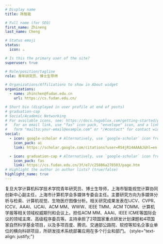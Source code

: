 ```yaml
---
# Display name
title: 陈智能

# Full name (for SEO)
first_name: Zhineng
last_name: Cheng

# Status emoji
status:
  icon: ☕️

# Is this the primary user of the site?
superuser: true

# Role/position/tagline
role: 青年研究员、博士生导师

# Organizations/Affiliations to show in About widget
organizations:
  - name: zhinchen@fudan.edu.cn
    url: https://cs.fudan.edu.cn/

# Short bio (displayed in user profile at end of posts)
# graduation-cap
# Social/Academic Networking
# For available icons, see: https://docs.hugoblox.com/getting-started/page-builder/#icons
#   For an email link, use "fas" icon pack, "envelope" icon, and a link in the
#   form "mailto:your-email@example.com" or "/#contact" for contact widget.
social:
  - icon: google-scholar # Alternatively, use `google-scholar` icon from `ai` icon pack
    icon_pack: ai
    link: https://scholar.google.com/citations?user=RS4jR14AAAAJ&hl=en

  - icon: graduation-cap # Alternatively, use `google-scholar` icon from `ai` icon pack
    icon_pack: fas
    link: https://cs.fudan.edu.cn/3f/e7/c25886a278503/page.htm
# Highlight the author in author lists? (true/false)
highlight_name: true
---
```

复旦大学计算机科学技术学院青年研究员、博士生导师，上海市智能视觉计算协同创新中心副主任，上海市计算机学会多媒体专委会主任。主要研究方向为多媒体分析与检索、计算机视觉、生物医疗图像分析。相关研究成果发表在IJCV、CVPR、ICCV、AAAI、IJCAI、ACM MM、WWW、IEEE TMM、ACM TOMM、计算机学报等相关领域权威期刊和会议上。担任ACM MM、AAAI、IEEE ICME等国际会议的领域主席、高级程序委员等。主持承担了2项国家重点研发计划课题和4项国家自然科学基金项目，以及多项百度、腾讯、交通部公路院、软控等知名企事业单位的横向科研项目，所研发技术系统部署应用在多个行业和部门。
{style="text-align: justify;"}
